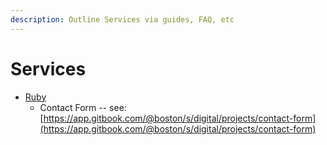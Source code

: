 ```yaml
---
description: Outline Services via guides, FAQ, etc
---
```


# Services

* [Ruby](../../decommissioned-apps-or-services/ruby.md)
  * Contact Form -- see: [https://app.gitbook.com/@boston/s/digital/projects/contact-form](https://app.gitbook.com/@boston/s/digital/projects/contact-form)
